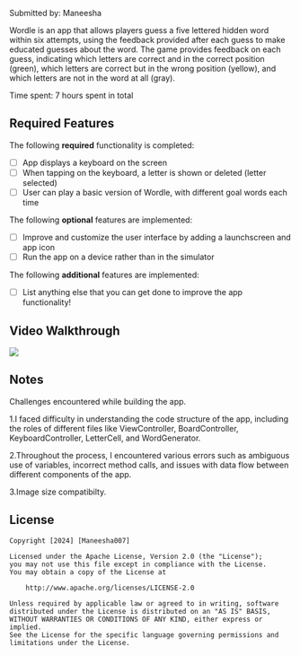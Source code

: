 Submitted by: Maneesha

Wordle is an app that allows players guess a five lettered hidden word within six attempts, using the feedback provided after each guess to make educated guesses about the word. The game provides feedback on each guess, indicating which letters are correct and in the correct position (green), which letters are correct but in the wrong position (yellow), and which letters are not in the word at all (gray).

Time spent: 7 hours spent in total

## Required Features

The following **required** functionality is completed:

 - [ ] App displays a keyboard on the screen
 - [ ] When tapping on the keyboard, a letter is shown or deleted (letter selected)
 - [ ] User can play a basic version of Wordle, with different goal words each time

The following **optional** features are implemented:

 - [ ] Improve and customize the user interface by adding a launchscreen and app icon
 - [ ] Run the app on a device rather than in the simulator
 
The following **additional** features are implemented:

 - [ ] List anything else that you can get done to improve the app functionality!

## Video Walkthrough

 <div>
    <a href="https://www.loom.com/share/1bd0c4aaf354440fa02a314f1b3801d9">
      <img style="max-width:300px;" src="https://cdn.loom.com/sessions/thumbnails/1bd0c4aaf354440fa02a314f1b3801d9-with-play.gif">
    </a>
  </div>




## Notes

Challenges encountered while building the app.

1.I faced difficulty in understanding the code structure of the app, including the roles of different files like ViewController, BoardController, KeyboardController, LetterCell, and WordGenerator.

2.Throughout the process, I encountered various errors such as ambiguous use of variables, incorrect method calls, and issues with data flow between different components of the app.

3.Image size compatibilty.


## License

    Copyright [2024] [Maneesha007]

    Licensed under the Apache License, Version 2.0 (the "License");
    you may not use this file except in compliance with the License.
    You may obtain a copy of the License at

        http://www.apache.org/licenses/LICENSE-2.0

    Unless required by applicable law or agreed to in writing, software
    distributed under the License is distributed on an "AS IS" BASIS,
    WITHOUT WARRANTIES OR CONDITIONS OF ANY KIND, either express or implied.
    See the License for the specific language governing permissions and
    limitations under the License.
